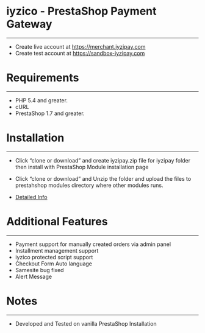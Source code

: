 # iyzico - PrestaShop Payment Gateway
------------
* Create live account at https://merchant.iyzipay.com
* Create test account at https://sandbox-iyzipay.com


# Requirements
------------
* PHP 5.4 and greater.
* cURL
* PrestaShop 1.7 and greater.


# Installation
---------------
* Click “clone or download” and create iyzipay.zip file for iyzipay folder then install with PrestaShop Module installation page
* Click “clone or download” and Unzip the folder and upload the files to prestahshop modules directory where other modules runs.

* <a href="https://dev.iyzipay.com/tr/acik-kaynak/prestashop">Detailed Info</a>

# Additional Features
---------------------
* Payment support for manually created orders via admin panel
* Installment management support
* iyzico protected script support
* Checkout Form Auto language
* Samesite bug fixed
* Alert Message 

# Notes
---------------
* Developed and Tested on vanilla PrestaShop Installation
